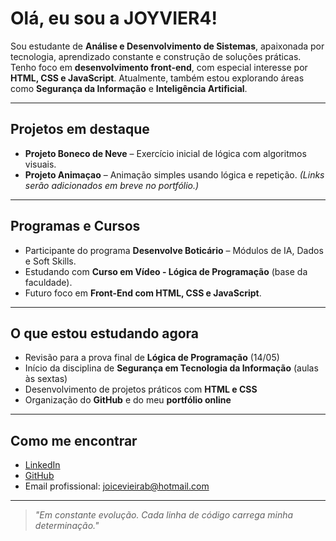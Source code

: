 # Olá, eu sou a JOYVIER4!

Sou estudante de **Análise e Desenvolvimento de Sistemas**, apaixonada por tecnologia, aprendizado constante e construção de soluções práticas. Tenho foco em **desenvolvimento front-end**, com especial interesse por **HTML, CSS e JavaScript**. Atualmente, também estou explorando áreas como **Segurança da Informação** e **Inteligência Artificial**.

---

## **Projetos em destaque**
- **Projeto Boneco de Neve** – Exercício inicial de lógica com algoritmos visuais.
- **Projeto Animaçao** – Animação simples usando lógica e repetição.
*(Links serão adicionados em breve no portfólio.)*

---

## **Programas e Cursos**
- Participante do programa **Desenvolve Boticário** – Módulos de IA, Dados e Soft Skills.
- Estudando com **Curso em Vídeo - Lógica de Programação** (base da faculdade).
- Futuro foco em **Front-End com HTML, CSS e JavaScript**.

---

## **O que estou estudando agora**
- Revisão para a prova final de **Lógica de Programação** (14/05)
- Início da disciplina de **Segurança em Tecnologia da Informação** (aulas às sextas)
- Desenvolvimento de projetos práticos com **HTML e CSS**
- Organização do **GitHub** e do meu **portfólio online**

---

## **Como me encontrar**
- [LinkedIn](https://www.linkedin.com/in/SEU-USUÁRIO)  
- [GitHub](https://github.com/JOYVIER4)  
- Email profissional: joicevieirab@hotmail.com

---

> *"Em constante evolução. Cada linha de código carrega minha determinação."*
